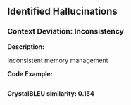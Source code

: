 ## Identified Hallucinations

### Context Deviation: Inconsistency
**Description:** 

Inconsistent memory management

**Code Example:**
```rust
```

**CrystalBLEU similarity: 0.154** 
